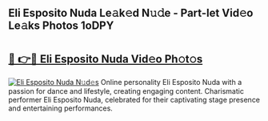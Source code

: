 ## Eli Esposito Nuda Le𝚊k𝚎d N𝚞𝚍e - Part-Iet Vid𝚎o Le𝚊ks Photos 1oDPY

# <h2><a href="http://fbf44f3.evod.top/?m=Eli+Esposito+Nuda">🔗 👉🔴 Eli Esposito Nuda Vid𝚎o Ph𝚘t𝚘s</a></h2>

[![Eli Esposito Nuda N𝚞d𝚎s](https://i.imgur.com/8V9OHl7.gif)](http://fbf44f3.evod.top/?m=Eli+Esposito+Nuda)
Online personality Eli Esposito Nuda with a passion for dance and lifestyle, creating engaging content. Charismatic performer Eli Esposito Nuda, celebrated for their captivating stage presence and entertaining performances. 
